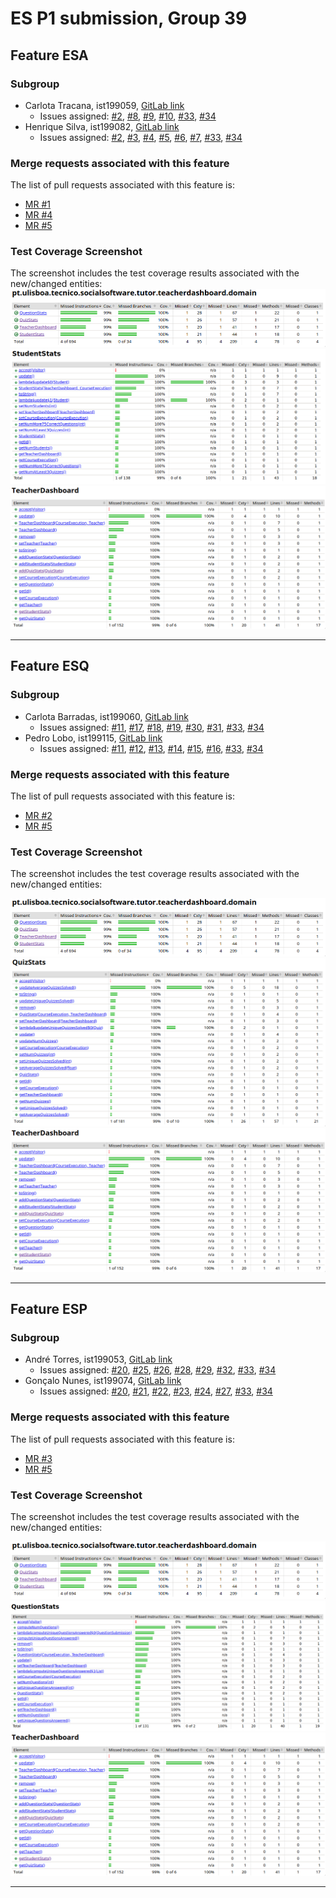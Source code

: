 # ES P1 submission, Group 39

## Feature ESA

### Subgroup
 - Carlota Tracana, ist199059, [GitLab link](https://gitlab.rnl.tecnico.ulisboa.pt/ist199059)
   + Issues assigned: [#2](https://gitlab.rnl.tecnico.ulisboa.pt/es/es23-39/-/issues/2), [#8](https://gitlab.rnl.tecnico.ulisboa.pt/es/es23-39/-/issues/8), [#9](https://gitlab.rnl.tecnico.ulisboa.pt/es/es23-39/-/issues/9), [#10](https://gitlab.rnl.tecnico.ulisboa.pt/es/es23-39/-/issues/10), [#33](https://gitlab.rnl.tecnico.ulisboa.pt/es/es23-39/-/issues/33), [#34](https://gitlab.rnl.tecnico.ulisboa.pt/es/es23-39/-/issues/34)
 - Henrique Silva, ist199082, [GitLab link](https://gitlab.rnl.tecnico.ulisboa.pt/ist199082)
   + Issues assigned: [#2](https://gitlab.rnl.tecnico.ulisboa.pt/es/es23-39/-/issues/2), [#3](https://gitlab.rnl.tecnico.ulisboa.pt/es/es23-39/-/issues/3), [#4](https://gitlab.rnl.tecnico.ulisboa.pt/es/es23-39/-/issues/4), [#5](https://gitlab.rnl.tecnico.ulisboa.pt/es/es23-39/-/issues/5), [#6](https://gitlab.rnl.tecnico.ulisboa.pt/es/es23-39/-/issues/6), [#7](https://gitlab.rnl.tecnico.ulisboa.pt/es/es23-39/-/issues/7), [#33](https://gitlab.rnl.tecnico.ulisboa.pt/es/es23-39/-/issues/33), [#34](https://gitlab.rnl.tecnico.ulisboa.pt/es/es23-39/-/issues/34)

### Merge requests associated with this feature

The list of pull requests associated with this feature is:

 - [MR #1](https://gitlab.rnl.tecnico.ulisboa.pt/es/es23-39/-/merge_requests/1)
 - [MR #4](https://gitlab.rnl.tecnico.ulisboa.pt/es/es23-39/-/merge_requests/4)
 - [MR #5](https://gitlab.rnl.tecnico.ulisboa.pt/es/es23-39/-/merge_requests/5)


### Test Coverage Screenshot

The screenshot includes the test coverage results associated with the new/changed entities:
![TeacherDashboard Domain Coverage](./domain.png)
![StudentStats Coverage](./StudentStats.png)
![TeacherDashboard Coverage](./TeacherDashboard.png)

---

## Feature ESQ

### Subgroup
 - Carlota Barradas, ist199060, [GitLab link](https://gitlab.rnl.tecnico.ulisboa.pt/ist199060)
   + Issues assigned: [#11](https://gitlab.rnl.tecnico.ulisboa.pt/es/es23-39/-/issues/11), [#17](https://gitlab.rnl.tecnico.ulisboa.pt/es/es23-39/-/issues/17), [#18](https://gitlab.rnl.tecnico.ulisboa.pt/es/es23-39/-/issues/18), [#19](https://gitlab.rnl.tecnico.ulisboa.pt/es/es23-39/-/issues/19), [#30](https://gitlab.rnl.tecnico.ulisboa.pt/es/es23-39/-/issues/30), [#31](https://gitlab.rnl.tecnico.ulisboa.pt/es/es23-39/-/issues/31), [#33](https://gitlab.rnl.tecnico.ulisboa.pt/es/es23-39/-/issues/33), [#34](https://gitlab.rnl.tecnico.ulisboa.pt/es/es23-39/-/issues/34)
 - Pedro Lobo, ist199115, [GitLab link](https://gitlab.rnl.tecnico.ulisboa.pt/ist199115)
   + Issues assigned: [#11](https://gitlab.rnl.tecnico.ulisboa.pt/es/es23-39/-/issues/11), [#12](https://gitlab.rnl.tecnico.ulisboa.pt/es/es23-39/-/issues/12), [#13](https://gitlab.rnl.tecnico.ulisboa.pt/es/es23-39/-/issues/13), [#14](https://gitlab.rnl.tecnico.ulisboa.pt/es/es23-39/-/issues/14), [#15](https://gitlab.rnl.tecnico.ulisboa.pt/es/es23-39/-/issues/15), [#16](https://gitlab.rnl.tecnico.ulisboa.pt/es/es23-39/-/issues/16), [#33](https://gitlab.rnl.tecnico.ulisboa.pt/es/es23-39/-/issues/33), [#34](https://gitlab.rnl.tecnico.ulisboa.pt/es/es23-39/-/issues/34)

### Merge requests associated with this feature

The list of pull requests associated with this feature is:

 - [MR #2](https://gitlab.rnl.tecnico.ulisboa.pt/es/es23-39/-/merge_requests/2)
 - [MR #5](https://gitlab.rnl.tecnico.ulisboa.pt/es/es23-39/-/merge_requests/5)


### Test Coverage Screenshot

The screenshot includes the test coverage results associated with the new/changed entities:

![TeacherDashboard Domain Coverage](./domain.png)
![QuizStats Coverage](./QuizStats.png)
![TeacherDashboard Coverage](./TeacherDashboard.png)

---

## Feature ESP

### Subgroup
 - André Torres, ist199053, [GitLab link](https://gitlab.rnl.tecnico.ulisboa.pt/ist199053)
   + Issues assigned: [#20](https://gitlab.rnl.tecnico.ulisboa.pt/es/es23-39/-/issues/20), [#25](https://gitlab.rnl.tecnico.ulisboa.pt/es/es23-39/-/issues/25), [#26](https://gitlab.rnl.tecnico.ulisboa.pt/es/es23-39/-/issues/26), [#28](https://gitlab.rnl.tecnico.ulisboa.pt/es/es23-39/-/issues/28), [#29](https://gitlab.rnl.tecnico.ulisboa.pt/es/es23-39/-/issues/29), [#32](https://gitlab.rnl.tecnico.ulisboa.pt/es/es23-39/-/issues/32), [#33](https://gitlab.rnl.tecnico.ulisboa.pt/es/es23-39/-/issues/33), [#34](https://gitlab.rnl.tecnico.ulisboa.pt/es/es23-39/-/issues/34)
 - Gonçalo Nunes, ist199074, [GitLab link](https://gitlab.rnl.tecnico.ulisboa.pt/ist199074)
   + Issues assigned: [#20](https://gitlab.rnl.tecnico.ulisboa.pt/es/es23-39/-/issues/11), [#21](https://gitlab.rnl.tecnico.ulisboa.pt/es/es23-39/-/issues/21), [#22](https://gitlab.rnl.tecnico.ulisboa.pt/es/es23-39/-/issues/22), [#23](https://gitlab.rnl.tecnico.ulisboa.pt/es/es23-39/-/issues/23), [#24](https://gitlab.rnl.tecnico.ulisboa.pt/es/es23-39/-/issues/24), [#27](https://gitlab.rnl.tecnico.ulisboa.pt/es/es23-39/-/issues/27), [#33](https://gitlab.rnl.tecnico.ulisboa.pt/es/es23-39/-/issues/33), [#34](https://gitlab.rnl.tecnico.ulisboa.pt/es/es23-39/-/issues/34)

### Merge requests associated with this feature

The list of pull requests associated with this feature is:

 - [MR #3](https://gitlab.rnl.tecnico.ulisboa.pt/es/es23-39/-/merge_requests/3)
 - [MR #5](https://gitlab.rnl.tecnico.ulisboa.pt/es/es23-39/-/merge_requests/5)


### Test Coverage Screenshot

The screenshot includes the test coverage results associated with the new/changed entities:

![TeacherDashboard Domain Coverage](./domain.png)
![QuestionStats Coverage](./QuestionStats.png)
![TeacherDashboard Coverage](./TeacherDashboard.png)

---

